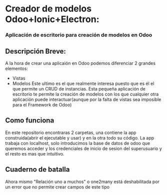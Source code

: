 # Creador de modelos Odoo+Ionic+Electron:
### Aplicación de escritorio para creación de modelos en Odoo


## Descripción Breve:

A la hora de crear una aplicaión en Odoo podemos diferenciar 2 grandes elementos:
- Vistas
- Modelos
Este ultimo es el que realmente interesa puesto que es él el que permite un CRUD de instancias. 
Esta pequeña aplicación de escritorio te permite la creación de modelos con los que cualquier otra aplicación puede interactuar(aunque por la falta de vistas sea imposible para el Framework de Odoo)

## Como funciona

En este repositorio encontraras 2 carpetas, una contiene la app construida(abrir el ejecutable y usar) y en la otra todo su código. 
La app trabaja con localhost, solo introducimos la base de datos de odoo que queremos acceder y los credenciales de  inicio de sesion del superusuario y el resto es mas que intuitivo.

## Cuaderno de batalla

Ahora mismo "Relación uno a muchos" o one2many está deshabilitada por un error que no permite crear campos de este tipo
